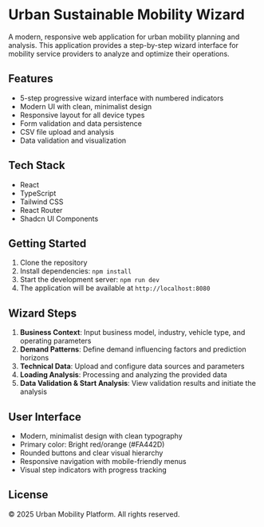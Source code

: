 
# Urban Sustainable Mobility Wizard

A modern, responsive web application for urban mobility planning and analysis. This application provides a step-by-step wizard interface for mobility service providers to analyze and optimize their operations.

## Features

- 5-step progressive wizard interface with numbered indicators
- Modern UI with clean, minimalist design
- Responsive layout for all device types
- Form validation and data persistence
- CSV file upload and analysis
- Data validation and visualization

## Tech Stack

- React
- TypeScript
- Tailwind CSS
- React Router
- Shadcn UI Components

## Getting Started

1. Clone the repository
2. Install dependencies: `npm install`
3. Start the development server: `npm run dev`
4. The application will be available at `http://localhost:8080`

## Wizard Steps

1. **Business Context**: Input business model, industry, vehicle type, and operating parameters
2. **Demand Patterns**: Define demand influencing factors and prediction horizons
3. **Technical Data**: Upload and configure data sources and parameters 
4. **Loading Analysis**: Processing and analyzing the provided data
5. **Data Validation & Start Analysis**: View validation results and initiate the analysis

## User Interface

- Modern, minimalist design with clean typography
- Primary color: Bright red/orange (#FA442D)
- Rounded buttons and clear visual hierarchy
- Responsive navigation with mobile-friendly menus
- Visual step indicators with progress tracking

## License

© 2025 Urban Mobility Platform. All rights reserved.
